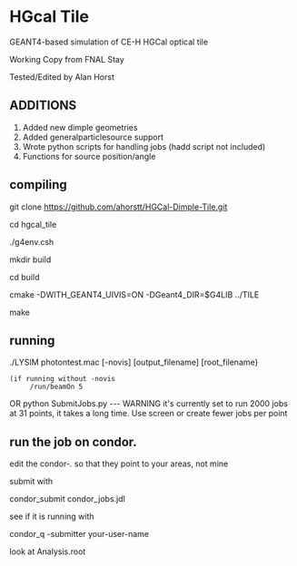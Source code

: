 # HGcal Tile
GEANT4-based simulation of CE-H HGCal optical tile

Working Copy from FNAL Stay

Tested/Edited by Alan Horst

## ADDITIONS ##

1. Added new dimple geometries
2. Added generalparticlesource support
3. Wrote python scripts for handling jobs (hadd script not included)
4. Functions for source position/angle

## compiling

  git clone https://github.com/ahorstt/HGCal-Dimple-Tile.git

  cd hgcal_tile

  ./g4env.csh

  mkdir build

  cd build 

  cmake -DWITH_GEANT4_UIVIS=ON -DGeant4_DIR=$G4LIB ../TILE

  make


## running
  ./LYSIM photontest.mac [-novis] [output_filename] [root_filename}

    (if running without -novis
         /run/beamOn 5
  OR
  python SubmitJobs.py  --- WARNING it's currently set to run 2000 jobs at 31 points, it takes a long time. Use screen or create fewer jobs per point

## run the job on condor.

edit the condor-*.* so that they point to your areas, not mine

submit with

condor_submit condor_jobs.jdl

see if it is running with

condor_q -submitter your-user-name  

look at Analysis.root 

